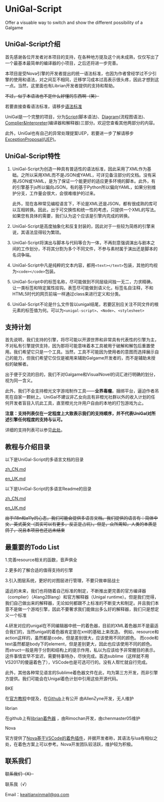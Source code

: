 ﻿# UniGal-Script

Offer a visuable way to switch and show the different possibility of a Galgame

## UniGal-Script介绍
首先感谢各位开发者对本项目的支持，在各种地方提及这个尚未成熟，仅仅写出了一个最基本最简单的编译器的小项目，之后还将进一步完善。

本项目是受Nova引擎的开发者提出的统一语法标准，也因为作者曾经学过不少引擎的使用和语法，对之间互不相同，迁移学习成本过高表示很头疼，因此才想到这一点。当然，这里面也有Librian开发者提供的支持和帮助。

~~不过，似乎本语法也不是什么好懂的东西啊（笑）~~

若要直接查看语法标准，请移步[语法标准](./Docs/zh_CN/UniGal-text.md)

UniGal是一个完整的项目，分为[Script](https://github.com/Uni-Gal/UniGal-Script)(脚本语法)、[Diagram](https://github.com/Uni-Gal/UniGal-Diagram)(流程图语法)、[Complier&Interpreter](https://github.com/Uni-Gal/UniGal-Complier-Interpreter)(编译器和解释器)三部分。欢迎您查看其他两部分的内容。

此外，UniGal也有自己的异常处理提案UEP，若要进一步了解请移步[ExceptionProposal(UEP)](https://github.com/Uni-Gal/UniGal-ExceptionProposal)。

## UniGal-Script特性

1. UniGal-Script为创造一种具有普适性的语法标准，因此采用了XML作为基础。之所以采用XML而不是JSON或YAML，可详见备注部分的文档。没有采用JSON或YAML，是为了保证一个能更好的适应更多环境的脚本。此外，有的引擎基于js所以偏向JSON，有的基于Python所以偏向YAML，如果分别维护分支，工作量会很大，会很难维护的过来。

   此外，现在各种常见编程语言下，不论是XML还是JSON，都有很成熟的库可以互相转换。因此，出于可交换性和统一性的考虑，只提供一个XML的写法。如果您有具体的需要，我们认为这个应该是引擎内完成的转换。

2. UniGal-Script是高度抽象化和反复封装的，因此对于一些较为简练的引擎来说，其语法显得较为繁琐。

3. UniGal-Script将演出与脚本与代码等合为一体，不再刻意强调演出与剧本之间的工作划分，不将其分割为多个不同文件，不参与素材属于演出还是脚本的名词争端。

4. UniGal-Script中凡是纯粹的文本内容，都用```<text></text>```包装，其他的均视为```<code></code>```包装。

5. UniGal-Script中的标签名称，尽可能做到不同层级间独一无二，力求精确，让一类标签和特定属性挂钩。表签尽可能做到语义化，标签名自注释，不和HTML5时代的网页前端一样通过class来进行定义和分类。

6. UniGal-Script不论是什么文件皆以unigal结尾，若要区别应关注不同文件的根元素的标签值为何。可以为```<unigal-script>```、```<Node>```、```<stylesheet>```

## 支持计划

首先说明，我们支持的引擎，将尽可能以开源世界和非常具有代表性的引擎为主，不对私有引擎提供支持，因为那将可能意味着本工具被用于破解和解包后重置使用。我们希望它只是一个工具。当然，工具不可能因为使用者的意图而选择展示自己的能力，但我们希望它仅仅是被用来辅助Galgame开发者的，而不是辅助未授权的破解者。

出于便于交流的目的，我们不对Galgame和VisualNovel的词汇进行明确的划分，视为同一含义。

此外，我们不会支持橙光文字游戏制作工具——**业界毒瘤**。捆绑平台，逼迫作者吊死在自家一颗树上。UniGal不建议非乙女向且有非橙光社群以外的收入计划的任何开发者盲目入坑此工具，直至橙光允许用户自由的本地的打包游戏为止。

**注意：支持列表仅在一定程度上大致表示我们的支持顺序，并不代表UniGal对所述引擎任何程度的支持与认可。**

详细的支持列表可以参见[此处](Readme/zh_CN/UniGal-supportlist.md)。

## 教程与介绍目录

以下是UniGal-Script的多语言文档的目录

[zh_CN.md](./Docs/zh_CN/README.md)

[en_UK.md](./Docs/en_UK/README.md)

以下是UniGal-Script的多语言Readme的目录

[zh_CN.md](./Readme/zh_CN/README.md)

[en_UK.md](./Readme/en_UK/README.md)

~~出于i18n和a11y的心态，我们可能会提供多语言文档。我们提供的语言有：简体中文、英式英文（其实可以有更多，反正是占坑）。但是，众所周知，人类的本质是鸽子，况且本项目也还远未结束~~


## 最重要的Todo List

1.完善resource相关的函数，音声俱全

2.更多的了解合适的值得支持的引擎

3.引入图层系统，更好的对图层进行管理，不要只做单层战士

遥远的未来，我们也将随着自己标准的制定，不断推出更完善的官方编译器（complier）（Alang2Blang）和官方解释器（Unigal runtime）。但是我们觉得，我们自己做出来的解释器，无论如何都跟不上标准的不断变大和制定。并且我们本意不是做一个游戏引擎，因此不要奢求我们能做出多么好的解释器，我们只是想定义一个标准


4.研发对应的unigal在不同编辑器中统一的着色器，目前的XML着色器并不是最适合我们的，当然unigal的着色器肯定是在xml的基础上来改造。
例如，resource和action这样的，虽然都是code，但是差别很大，应该使用不同的颜色。
而code和text虽然都是body下的element，但是差别更大，因此也应该使用不同的颜色。
而struct一般是用于分割和结构上的提示作用，私以为应该给予非常醒目的表示。
这件事情宜早不宜迟，需要特事特办，尽快完成。首选sublime（这样就不用VS2017的傻逼着色了），VSCode也是可选可行的。没有人帮忙就自行完成。

此外，其他各种常见语言的Sublime着色器文件在此，均为第三方开发，而非引擎方提供。我们可能会在Unigal着色计划中引用这些开源代码。

BKE  

在[官方教程](http://docs.bakery.moe/faq)中提及，在[Github](https://github.com/AllanZyne/BKS4Sublime)上有公开   由AllenZyne开发，无人维护

librian 

在github上有[librian着色器](https://github.com/RimoChan/Librian/tree/master/librian/librian%E6%9C%AC%E9%AB%94/%E5%9C%9F%E7%89%B9%E7%94%A2) ，由Rimochan开发，由chenmaster05维护

Nova 

官方提供了[Nova基于VSCode的着色插件](https://github.com/zhouhaoyu/vscode-nova-script)，并据开发者称，其语法与lua有相似之处，在着色方案上可以参考。Nova开发团队较活跃，维护较为积极。

## 联系我们

~~联系我们（X）~~

联系我（√）

Email：keaitianxinmail@qq.com
